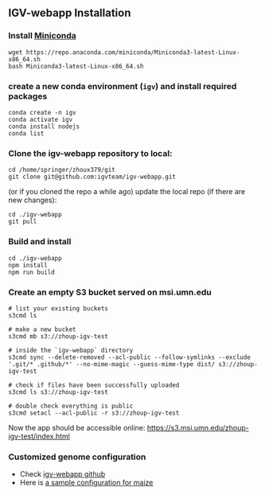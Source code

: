 ## IGV-webapp Installation

### Install [Miniconda](https://docs.conda.io/en/latest/miniconda.html)

    wget https://repo.anaconda.com/miniconda/Miniconda3-latest-Linux-x86_64.sh
    bash Miniconda3-latest-Linux-x86_64.sh

### create a new conda environment (`igv`) and install required packages

    conda create -n igv
    conda activate igv
    conda install nodejs
    conda list

### Clone the igv-webapp repository to local:

    cd /home/springer/zhoux379/git
    git clone git@github.com:igvteam/igv-webapp.git

(or if you cloned the repo a while ago) update the local repo (if there are new changes):

    cd ./igv-webapp
    git pull

### Build and install

    cd ./igv-webapp
    npm install
    npm run build

### Create an empty S3 bucket served on msi.umn.edu

    # list your existing buckets
    s3cmd ls

    # make a new bucket
    s3cmd mb s3://zhoup-igv-test

    # inside the `igv-webapp` directory
    s3cmd sync --delete-removed --acl-public --follow-symlinks --exclude '.git/* .github/*' --no-mime-magic --guess-mime-type dist/ s3://zhoup-igv-test

    # check if files have been successfully uploaded
    s3cmd ls s3://zhoup-igv-test

    # double check everything is public
    s3cmd setacl --acl-public -r s3://zhoup-igv-test

Now the app should be accessible online:
	https://s3.msi.umn.edu/zhoup-igv-test/index.html

### Customized genome configuration
- Check [igv-webapp github](https://github.com/igvteam/igv-webapp)
- Here is [a sample configuration for maize](https://github.com/orionzhou/igv-webapp/blob/master/igvwebConfig.js)
